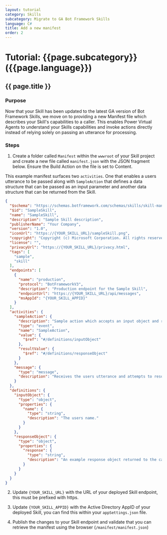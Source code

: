 ```yaml
---
layout: tutorial
category: Skills
subcategory: Migrate to GA Bot Framework Skills
language: C#
title: Add a new manifest
order: 2
---
```


# Tutorial: {{page.subcategory}} ({{page.language}})

## {{ page.title }}

### Purpose

Now that your Skill has been updated to the latest GA version of Bot Framework Skills, we move on to providing a new Manifest file which describes your Skill's capabilities to a caller. This enables Power Virtual Agents to understand your Skills capabilities and invoke actions directly instead of relying solely on passing an utterance for processing.

### Steps

1. Create a folder called `Manifest` within the `wwwroot` of your Skill project and create a new file called `manifest.json` with the JSON fragment below. Ensure the Build Action on the file is set to Content.

This example manifest surfaces two `activities`. One that enables a users utterance to be passed along with `SampleAction` that defines a data structure that can be passed as an input parameter and another data structure that can be returned from the Skill. 

```json
{
  "$schema": "https://schemas.botframework.com/schemas/skills/skill-manifest-2.0.0.json",
  "$id": "SampleSkill",
  "name": "SampleSkill",
  "description": "Sample Skill description",
  "publisherName": "Your Company",
  "version": "1.0",
  "iconUrl": "https://{YOUR_SKILL_URL}/sampleSkill.png",
  "copyright": "Copyright (c) Microsoft Corporation. All rights reserved.",
  "license": "",
  "privacyUrl": "https://{YOUR_SKILL_URL}/privacy.html",
  "tags": [
    "sample",
    "skill"
  ],
  "endpoints": [
    {
      "name": "production",
      "protocol": "BotFrameworkV3",
      "description": "Production endpoint for the Sample Skill",
      "endpointUrl": "https://{YOUR_SKILL_URL}/api/messages",
      "msAppId": "{YOUR_SKILL_APPID}"
    }
  ],
  "activities": {
    "sampleAction": {
      "description": "Sample action which accepts an input object and returns an object back.",
      "type": "event",
      "name": "SampleAction",
      "value": {
        "$ref": "#/definitions/inputObject"
      },
      "resultValue": {
        "$ref": "#/definitions/responseObject"
      }
    },
    "message": {
      "type": "message",
      "description": "Receives the users utterance and attempts to resolve it using the skill's LU models"
    }
  },
  "definitions": {
    "inputObject": {
      "type": "object",
      "properties": {
        "name": {
          "type": "string",
          "description": "The users name."
        }
      }
    },
    "responseObject": {
      "type": "object",
      "properties": {
        "response": {
          "type": "string",
          "description": "An example response object returned to the caller."
        }
      }
    }
  }
}
```

2. Update `{YOUR_SKILL_URL}` with the URL of your deployed Skill endpoint, this must be prefixed with https.

3. Update `{YOUR_SKILL_APPID}` with the Active Directory AppID of your deployed Skill, you can find this within your `appSettings.json` file.

4. Publish the changes to your Skill endpoint and validate that you can retrieve the manifest using the browser (`/manifest/manifest.json`)